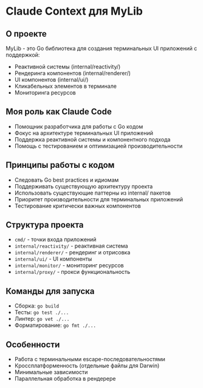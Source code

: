 # Claude Context для MyLib

## О проекте
MyLib - это Go библиотека для создания терминальных UI приложений с поддержкой:
- Реактивной системы (internal/reactivity/)
- Рендеринга компонентов (internal/renderer/)
- UI компонентов (internal/ui/)
- Кликабельных элементов в терминале
- Мониторинга ресурсов

## Моя роль как Claude Code
- Помощник разработчика для работы с Go кодом
- Фокус на архитектуре терминальных UI приложений
- Поддержка реактивной системы и компонентного подхода
- Помощь с тестированием и оптимизацией производительности

## Принципы работы с кодом
- Следовать Go best practices и идиомам
- Поддерживать существующую архитектуру проекта
- Использовать существующие паттерны из internal/ пакетов
- Приоритет производительности для терминальных приложений
- Тестирование критически важных компонентов

## Структура проекта
- `cmd/` - точки входа приложений
- `internal/reactivity/` - реактивная система
- `internal/renderer/` - рендеринг и отрисовка
- `internal/ui/` - UI компоненты
- `internal/monitor/` - мониторинг ресурсов
- `internal/proxy/` - прокси функциональность

## Команды для запуска
- Сборка: `go build`
- Тесты: `go test ./...`
- Линтер: `go vet ./...`
- Форматирование: `go fmt ./...`

## Особенности
- Работа с терминальными escape-последовательностями
- Кроссплатформенность (отдельные файлы для Darwin)
- Минимальные зависимости
- Параллельная обработка в рендерере